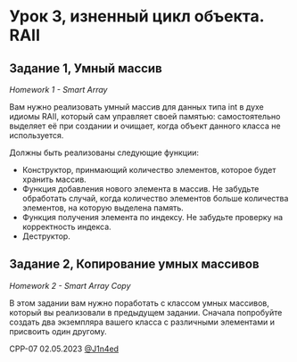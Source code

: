# Урок 3, изненный цикл объекта. RAII
## Задание 1, Умный массив
*Homework 1 - Smart Array*

Вам нужно реализовать умный массив для данных типа int в духе идиомы RAII, который сам управляет своей памятью: самостоятельно выделяет её при создании и очищает, когда объект данного класса не используется.

Должны быть реализованы следующие функции:

- Конструктор, принмающий количество элементов, которое будет хранить массив.
- Функция добавления нового элемента в массив. Не забудьте обработать случай, когда количество элементов больше количества элементов, на которую выделена память.
- Функция получения элемента по индексу. Не забудьте проверку на корректность индекса.
- Деструктор.

## Задание 2, Копирование умных массивов
*Homework 2 - Smart Array Copy*

В этом задании вам нужно поработать с классом умных массивов, который вы реализовали в предыдущем задании. 
Сначала попробуйте создать два экземпляра вашего класса с различными элементами и присвоить один другому.

CPP-07
02.05.2023
[@J1n4ed](https://github.com/J1n4ed)